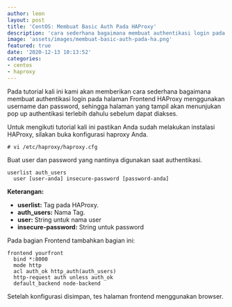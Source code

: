 ```yaml
---
author: leon
layout: post
title: 'CentOS: Membuat Basic Auth Pada HAProxy'
description: 'cara sederhana bagaimana membuat authentikasi login pada halaman Frontend HAProxy menggunakan username dan password, sehingga halaman yang tampil akan menunjukan pop up authentikasi terlebih dahulu sebelum dapat diakses'
image: 'assets/images/membuat-basic-auth-pada-ha.png'
featured: true
date: '2020-12-13 10:13:52'
categories:
- centos
- haproxy
---
```


Pada tutorial kali ini kami akan memberikan cara sederhana bagaimana membuat authentikasi login pada halaman Frontend HAProxy menggunakan username dan password, sehingga halaman yang tampil akan menunjukan pop up authentikasi terlebih dahulu sebelum dapat diakses.

<!--kg-card-begin: html--><script async src="https://pagead2.googlesyndication.com/pagead/js/adsbygoogle.js"></script><ins class="adsbygoogle" style="display:block; text-align:center;" data-ad-layout="in-article" data-ad-format="fluid" data-ad-client="ca-pub-1515372853161377" data-ad-slot="1986938311"></ins><script>
     (adsbygoogle = window.adsbygoogle || []).push({});
</script><!--kg-card-end: html-->

Untuk mengikuti tutorial kali ini pastikan Anda sudah melakukan instalasi HAProxy, silakan buka konfigurasi haproxy Anda.

<!--kg-card-begin: markdown-->

    # vi /etc/haproxy/haproxy.cfg

<!--kg-card-end: markdown-->

Buat user dan password yang nantinya digunakan saat authentikasi.

<!--kg-card-begin: markdown-->

    userlist auth_users
      user [user-anda] insecure-password [password-anda]

<!--kg-card-end: markdown-->

**Keterangan:**

- **userlist:** Tag pada HAProxy.
- **auth\_users:** Nama Tag.
- **user:** String untuk nama user
- **insecure-password:** String untuk password

Pada bagian Frontend tambahkan bagian ini:

<!--kg-card-begin: markdown-->

    frontend yourfront
      bind *:8000
      mode http
      acl auth_ok http_auth(auth_users)
      http-request auth unless auth_ok
      default_backend node-backend

<!--kg-card-end: markdown-->

Setelah konfigurasi disimpan, tes halaman frontend menggunakan browser.

<figure class="kg-card kg-image-card"><img src="/content/images/2020/12/image-11.png" class="kg-image" alt srcset="/content/images/size/w600/2020/12/image-11.png 600w, /content/images/size/w1000/2020/12/image-11.png 1000w, /content/images/2020/12/image-11.png 1355w" sizes="(min-width: 720px) 720px"></figure>